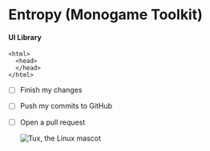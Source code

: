 # Entropy (Monogame Toolkit)
<h4>UI Library</h4>

    <html>
      <head>
      </head>
    </html>

- [ ] Finish my changes
- [ ] Push my commits to GitHub
- [ ] Open a pull request

  ![Tux, the Linux mascot](/assets/images/tux.png)
